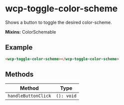 # wcp-toggle-color-scheme

Shows a button to toggle the desired color-scheme.

**Mixins:** ColorSchemable

## Example

```html
<wcp-toggle-color-scheme></wcp-toggle-color-scheme>
```

## Methods

| Method              | Type       |
|---------------------|------------|
| `handleButtonClick` | `(): void` |
